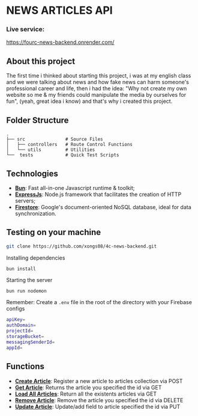 # NEWS ARTICLES API
### Live service:
https://fourc-news-backend.onrender.com/

## About this project
The first time i thinked about starting this project, i was at my english class and we were talking about news and how fake news can harm someone's professional career and life, then i had the idea: "Why not create my own website so me & my friends could manipulate the media by ourselves for fun", (yeah, great idea i know) and that's why i created this project.

## Folder Structure

    .
    ├── src               # Source Files
    │   ├── controllers   # Route Control Functions
    │   └── utils         # Utilities
    └──  tests            # Quick Test Scripts

## Technologies
- [**Bun**](https://bun.sh): Fast all-in-one Javascript runtime & toolkit;
- [**ExpressJs**](https://expressjs.com): Node.js framework that facilitates the creation of HTTP servers;
- [**Firestore**](https://firebase.google.com/docs/firestore): Google's document-oriented NoSQL database, ideal for data synchronization.

## Testing on your machine
```bash
git clone https://github.com/xongs08/4c-news-backend.git
```

Installing dependencies
```bash
bun install
```

Starting the server
```
bun run nodemon
```

Remember: Create a ```.env``` file in the root of the directory with your Firebase configs
```bash
apiKey=
authDomain=
projectId=
storageBucket=
messagingSenderId=
appId=
```

## Functions
- [**Create Article**](/tests/CreateArticleTest.ts): Register a new article to articles collection via POST
- [**Get Article**](/tests/GetArticleTest.ts): Returns the article you specified the id via GET
- [**Load All Articles**](/tests/LoadArticlesTest.ts): Return all the existents articles via GET
- [**Remove Article**](/tests/RemoveArticleTest.ts): Remove the article you specified the id via DELETE
- [**Update Article**](/tests/UpdateArticleTest.ts): Update/add field to article specified the id via PUT
